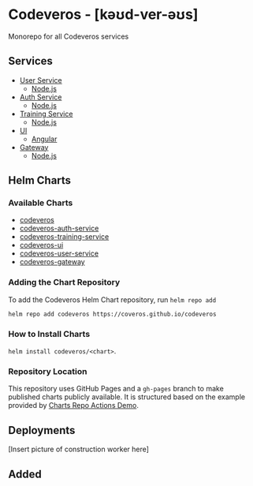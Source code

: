 # Codeveros - [kəʊd-ver-əʊs]
Monorepo for all Codeveros services

## Services

* [User Service](services/user-service)
    * [Node.js](services/user-service/nodejs)
* [Auth Service](services/auth-service)
    * [Node.js](services/auth-service/nodejs)
* [Training Service](services/training-service)
    * [Node.js](services/training-service/nodejs)
* [UI](services/ui)
    * [Angular](services/ui/angular)
* [Gateway](services/gateway)
    * [Node.js](services/gateway/nodejs)

## Helm Charts

### Available Charts

* [codeveros](charts/codeveros/)
* [codeveros-auth-service](charts/codeveros-auth-service/)
* [codeveros-training-service](charts/codeveros-training-service/)
* [codeveros-ui](charts/codeveros-ui/)
* [codeveros-user-service](charts/codeveros-user-service/)
* [codeveros-gateway](charts/codeveros-gateway/)


### Adding the Chart Repository
To add the Codeveros Helm Chart repository, run `helm repo add`

`helm repo add codeveros https://coveros.github.io/codeveros`

### How to Install Charts
`helm install codeveros/<chart>`.

### Repository Location
This repository uses GitHub Pages and a `gh-pages` branch to make published charts publicly available. It is structured 
based on the example provided by [Charts Repo Actions Demo](https://github.com/helm/charts-repo-actions-demo).

## Deployments

[Insert picture of construction worker here]


## Added
